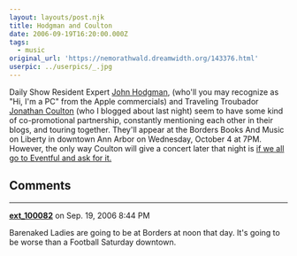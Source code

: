 ```yaml
---
layout: layouts/post.njk
title: Hodgman and Coulton
date: 2006-09-19T16:20:00.000Z
tags:
  - music
original_url: 'https://nemorathwald.dreamwidth.org/143376.html'
userpic: ../userpics/_.jpg
---
```

Daily Show Resident Expert [John Hodgman](http://areasofmyexpertise.blogspot.com/), (who'll you may recognize as "Hi, I'm a PC" from the Apple commercials) and Traveling Troubador [Jonathan Coulton](http://www.jonathancoulton.com/) (who I blogged about last night) seem to have some kind of co-promotional partnership, constantly mentioning each other in their blogs, and touring together. They'll appear at the Borders Books And Music on Liberty in downtown Ann Arbor on Wednesday, October 4 at 7PM. However, the only way Coulton will give a concert later that night is [if we all go to Eventful and ask for it.](http://eventful.com/performers/P0-001-000000067-4/demand)

## Comments

---

**[ext_100082](https://www.dreamwidth.org/users/ext_100082)** on Sep. 19, 2006 8:44 PM

Barenaked Ladies are going to be at Borders at noon that day. It's going to be worse than a Football Saturday downtown.
